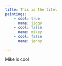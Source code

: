 ```yaml
---
title: This is the titel
paintings:
    - cool: true
      name: jiggy
    - cool: false
      name: mikey
    - cool: false
      name: jenny

---
```


Mike is cool